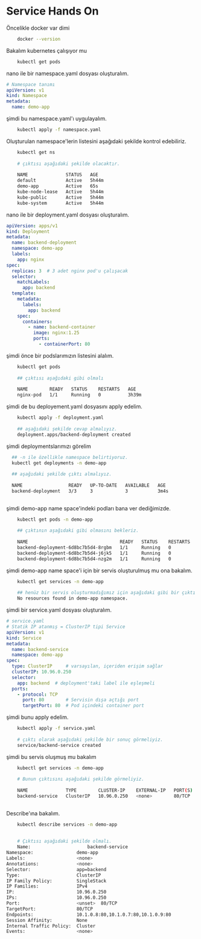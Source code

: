 # Service Hands On

Öncelikle docker var dimi

```bash
    docker --version
```

Bakalım kubernetes çalışıyor mu

```bash
    kubectl get pods
```

nano ile bir namespace.yaml dosyası oluşturalım.

```yaml
# Namespace tanımı
apiVersion: v1
kind: Namespace
metadata:
  name: demo-app
```

şimdi bu namespace.yaml'ı uygulayalım.

```bash
    kubectl apply -f namespace.yaml
```

Oluşturulan namespace'lerin listesini aşağıdaki şekilde kontrol edebiliriz.

```bash
    kubectl get ns
    
    # çıktısı aşağıdaki şekilde olacaktır.
    
    NAME              STATUS   AGE
    default           Active   5h44m
    demo-app          Active   65s
    kube-node-lease   Active   5h44m
    kube-public       Active   5h44m
    kube-system       Active   5h44m
```

nano ile bir deployment.yaml dosyası oluşturalım.

```yaml
apiVersion: apps/v1
kind: Deployment
metadata:
  name: backend-deployment
  namespace: demo-app
  labels:
    app: nginx
spec:
  replicas: 3  # 3 adet nginx pod'u çalışacak
  selector:
    matchLabels:
      app: backend
  template:
    metadata:
      labels:
        app: backend
    spec:
      containers:
        - name: backend-container
          image: nginx:1.25
          ports:
            - containerPort: 80
```

şimdi önce bir podslarımızın listesini alalım.

```bash
    kubectl get pods
    
    ## çıktısı aşağıdaki gibi olmalı
    
    NAME        READY   STATUS    RESTARTS   AGE
    nginx-pod   1/1     Running   0          3h39m

```

şimdi de bu deployement.yaml dosyasını apply edelim.

```bash
    kubectl apply -f deployment.yaml
    
    ## aşağıdaki şekilde cevap almalıyız.
    deployment.apps/backend-deployment created
```

şimdi deploymentslarımızı görelim

```bash
  ## -n ile özellikle namespace belirtiyoruz.
  kubectl get deployments -n demo-app
  
  ## aşağıdaki şekilde çıktı almalıyız.
  
  NAME                 READY   UP-TO-DATE   AVAILABLE   AGE
  backend-deployment   3/3     3            3           3m4s
  
```

şimdi demo-app name space'indeki podları bana ver dediğimizde.

```bash
    kubectl get pods -n demo-app
    
    ## çıktının aşağıdaki gibi olmasını bekleriz.
    
    NAME                                  READY   STATUS    RESTARTS   AGE
    backend-deployment-6d8bc7b5d4-8rgbm   1/1     Running   0          4m38s
    backend-deployment-6d8bc7b5d4-j6jk5   1/1     Running   0          4m38s
    backend-deployment-6d8bc7b5d4-nzg2m   1/1     Running   0          4m38s

```

şimdi demo-app name space'i için bir servis oluşturulmuş mu ona bakalım.

```bash
    kubectl get services -n demo-app
    
    ## henüz bir servis oluşturmadığımız için aşağıdaki gibi bir çıktı alırız.
    No resources found in demo-app namespace.
```

şimdi bir service.yaml dosyası oluşturalım.

```yaml
# service.yaml
# Statik IP atanmış = ClusterIP tipi Service
apiVersion: v1
kind: Service
metadata:
  name: backend-service
  namespace: demo-app
spec:
  type: ClusterIP     # varsayılan, içeriden erişim sağlar
  clusterIP: 10.96.0.250
  selector:
    app: backend  # deployment'taki label ile eşleşmeli
  ports:
    - protocol: TCP
      port: 80        # Servisin dışa açtığı port
      targetPort: 80  # Pod içindeki container port
```

şimdi bunu apply edelim.

```bash
    kubectl apply -f service.yaml
    
    # çıktı olarak aşağıdaki şekilde bir sonuç görmeliyiz.
    service/backend-service created
```

şimdi bu servis oluşmuş mu bakalım

```bash
    kubectl get services -n demo-app
    
    # Bunun çıktısını aşağıdaki şekilde görmeliyiz.
    
    NAME              TYPE        CLUSTER-IP    EXTERNAL-IP   PORT(S)   AGE
    backend-service   ClusterIP   10.96.0.250   <none>        80/TCP    101s
 
```

Describe'ına bakalım.

```bash
    kubectl describe services -n demo-app
    
    
    # Çıktısı aşağıdaki şekilde olmalı.
    Name:                     backend-service
Namespace:                demo-app
Labels:                   <none>
Annotations:              <none>
Selector:                 app=backend
Type:                     ClusterIP
IP Family Policy:         SingleStack
IP Families:              IPv4
IP:                       10.96.0.250
IPs:                      10.96.0.250
Port:                     <unset>  80/TCP
TargetPort:               80/TCP
Endpoints:                10.1.0.8:80,10.1.0.7:80,10.1.0.9:80
Session Affinity:         None
Internal Traffic Policy:  Cluster
Events:                   <none>

```